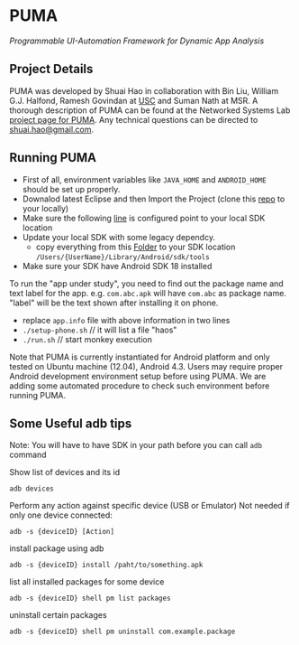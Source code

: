 # PUMA
*Programmable UI-Automation Framework for Dynamic App Analysis*

## Project Details
PUMA was developed by Shuai Hao in collaboration with Bin Liu, William G.J. Halfond, Ramesh Govindan at [USC](http://www.usc.edu) and Suman Nath at MSR. A thorough description of PUMA can be found at the Networked Systems Lab [project page for PUMA](http://nsl.cs.usc.edu/Projects/PUMA). Any technical questions can be directed to shuai.hao@gmail.com.

## Running PUMA
- First of all, environment variables like ```JAVA_HOME``` and ```ANDROID_HOME``` should be set up properly.
- Downalod latest Eclipse and then Import the Project (clone this [repo][0] to your locally)
- Make sure the following [line][1] is configured point to your local SDK location
- Update your local SDK with some legacy dependcy. 
  - copy everything from this [Folder][2] to your SDK location `/Users/{UserName}/Library/Android/sdk/tools`
- Make sure your SDK have Android SDK 18 installed 

To run the "app under study", you need to find out the package name and text label for the app. e.g. ```com.abc.apk``` will have ```com.abc``` as package name. "label" will be the text shown after installing it on phone.

- replace ```app.info``` file with above information in two lines
- ```./setup-phone.sh``` // it will list a file "haos"
- ```./run.sh``` // start monkey execution

Note that PUMA is currently instantiated for Android platform and only tested on Ubuntu machine (12.04), Android 4.3. Users may require proper Android development environment setup before using PUMA. We are adding some automated procedure to check such environment before running PUMA.


## Some Useful adb tips
Note: You will have to have SDK in your path before you can call `adb` command

Show list of devices and its id 

`adb devices`

Perform any action against specific device (USB or Emulator) Not needed if only one device connected:

`adb -s {deviceID} [Action]`

install package using adb 

`adb -s {deviceID} install /paht/to/something.apk` 

list all installed packages for some device

`adb -s {deviceID} shell pm list packages`

uninstall certain packages

`adb -s {deviceID} shell pm uninstall com.example.package`


[0]:https://github.com/CharlesCCC/PUMA.git
[1]:https://github.com/CharlesCCC/PUMA/blob/master/project.properties#L17
[2]:https://github.com/CharlesCCC/PUMA/tree/master/sdk-tool-legacy-dependecy
